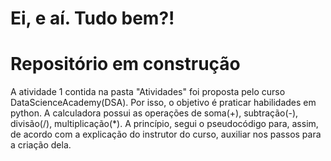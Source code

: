 # Ei, e aí. Tudo bem?!
# Repositório em construção
A atividade 1 contida na pasta "Atividades" foi proposta pelo curso DataScienceAcademy(DSA). Por isso, o objetivo é praticar habilidades em python. A calculadora possui as operações de soma(+), subtração(-), divisão(/), multiplicação(*). A princípio, segui o pseudocódigo para, assim, de acordo com a explicação do instrutor do curso, auxiliar nos passos para a criação dela.
